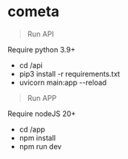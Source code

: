 # cometa

> Run API

Require python 3.9+
- cd /api
- pip3 install -r requirements.txt
-  uvicorn main:app --reload

> Run APP

Require nodeJS 20+
- cd /app
- npm install
- npm run dev
